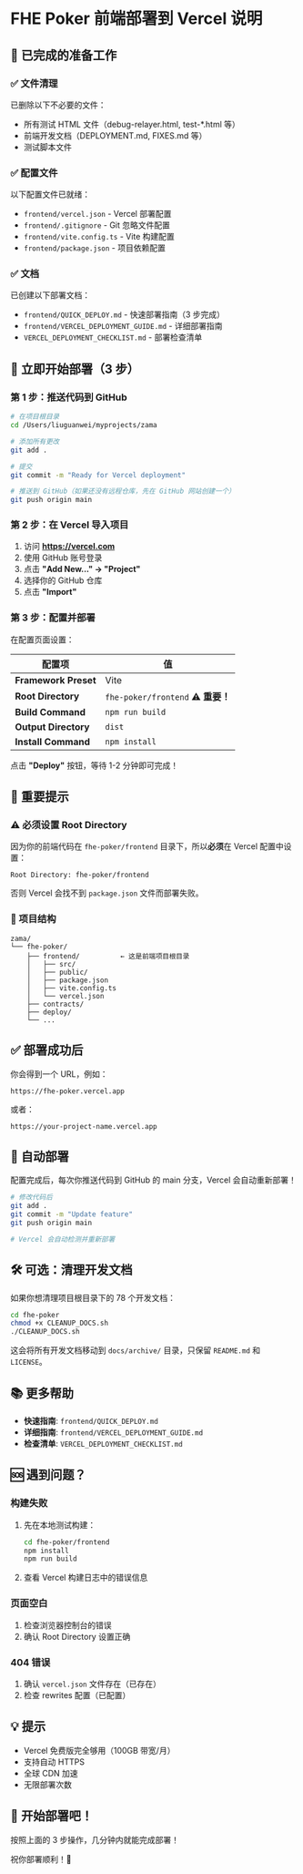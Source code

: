 # FHE Poker 前端部署到 Vercel 说明

## 📝 已完成的准备工作

### ✅ 文件清理
已删除以下不必要的文件：
- 所有测试 HTML 文件（debug-relayer.html, test-*.html 等）
- 前端开发文档（DEPLOYMENT.md, FIXES.md 等）
- 测试脚本文件

### ✅ 配置文件
以下配置文件已就绪：
- `frontend/vercel.json` - Vercel 部署配置
- `frontend/.gitignore` - Git 忽略文件配置
- `frontend/vite.config.ts` - Vite 构建配置
- `frontend/package.json` - 项目依赖配置

### ✅ 文档
已创建以下部署文档：
- `frontend/QUICK_DEPLOY.md` - 快速部署指南（3 步完成）
- `frontend/VERCEL_DEPLOYMENT_GUIDE.md` - 详细部署指南
- `VERCEL_DEPLOYMENT_CHECKLIST.md` - 部署检查清单

## 🚀 立即开始部署（3 步）

### 第 1 步：推送代码到 GitHub

```bash
# 在项目根目录
cd /Users/liuguanwei/myprojects/zama

# 添加所有更改
git add .

# 提交
git commit -m "Ready for Vercel deployment"

# 推送到 GitHub（如果还没有远程仓库，先在 GitHub 网站创建一个）
git push origin main
```

### 第 2 步：在 Vercel 导入项目

1. 访问 **https://vercel.com**
2. 使用 GitHub 账号登录
3. 点击 **"Add New..." → "Project"**
4. 选择你的 GitHub 仓库
5. 点击 **"Import"**

### 第 3 步：配置并部署

在配置页面设置：

| 配置项 | 值 |
|--------|-----|
| **Framework Preset** | Vite |
| **Root Directory** | `fhe-poker/frontend` ⚠️ **重要！** |
| **Build Command** | `npm run build` |
| **Output Directory** | `dist` |
| **Install Command** | `npm install` |

点击 **"Deploy"** 按钮，等待 1-2 分钟即可完成！

## 🎯 重要提示

### ⚠️ 必须设置 Root Directory

因为你的前端代码在 `fhe-poker/frontend` 目录下，所以**必须**在 Vercel 配置中设置：

```
Root Directory: fhe-poker/frontend
```

否则 Vercel 会找不到 `package.json` 文件而部署失败。

### 📁 项目结构

```
zama/
└── fhe-poker/
    ├── frontend/          ← 这是前端项目根目录
    │   ├── src/
    │   ├── public/
    │   ├── package.json
    │   ├── vite.config.ts
    │   └── vercel.json
    ├── contracts/
    ├── deploy/
    └── ...
```

## ✅ 部署成功后

你会得到一个 URL，例如：
```
https://fhe-poker.vercel.app
```

或者：
```
https://your-project-name.vercel.app
```

## 🔄 自动部署

配置完成后，每次你推送代码到 GitHub 的 main 分支，Vercel 会自动重新部署！

```bash
# 修改代码后
git add .
git commit -m "Update feature"
git push origin main

# Vercel 会自动检测并重新部署
```

## 🛠️ 可选：清理开发文档

如果你想清理项目根目录下的 78 个开发文档：

```bash
cd fhe-poker
chmod +x CLEANUP_DOCS.sh
./CLEANUP_DOCS.sh
```

这会将所有开发文档移动到 `docs/archive/` 目录，只保留 `README.md` 和 `LICENSE`。

## 📚 更多帮助

- **快速指南**: `frontend/QUICK_DEPLOY.md`
- **详细指南**: `frontend/VERCEL_DEPLOYMENT_GUIDE.md`
- **检查清单**: `VERCEL_DEPLOYMENT_CHECKLIST.md`

## 🆘 遇到问题？

### 构建失败
1. 先在本地测试构建：
   ```bash
   cd fhe-poker/frontend
   npm install
   npm run build
   ```
2. 查看 Vercel 构建日志中的错误信息

### 页面空白
1. 检查浏览器控制台的错误
2. 确认 Root Directory 设置正确

### 404 错误
1. 确认 `vercel.json` 文件存在（已存在）
2. 检查 rewrites 配置（已配置）

## 💡 提示

- Vercel 免费版完全够用（100GB 带宽/月）
- 支持自动 HTTPS
- 全球 CDN 加速
- 无限部署次数

## 🎉 开始部署吧！

按照上面的 3 步操作，几分钟内就能完成部署！

祝你部署顺利！🚀

